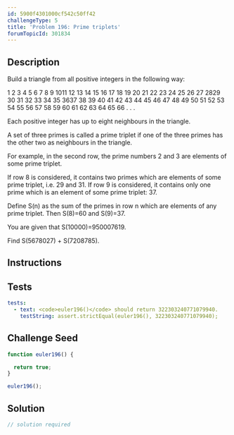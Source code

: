 ```yaml
---
id: 5900f4301000cf542c50ff42
challengeType: 5
title: 'Problem 196: Prime triplets'
forumTopicId: 301834
---
```


## Description

<section id='description'>

Build a triangle from all positive integers in the following way:

1 2 3 4 5 6 7 8 9 1011 12 13 14 15 16 17 18 19 20 21 22 23 24 25 26 27 2829 30 31 32 33 34 35 3637 38 39 40 41 42 43 44 45 46 47 48 49 50 51 52 53 54 55 56 57 58 59 60 61 62 63 64 65 66 . . .

Each positive integer has up to eight neighbours in the triangle.

A set of three primes is called a prime triplet if one of the three primes has the other two as neighbours in the triangle.

For example, in the second row, the prime numbers 2 and 3 are elements of some prime triplet.

If row 8 is considered, it contains two primes which are elements of some prime triplet, i.e. 29 and 31. If row 9 is considered, it contains only one prime which is an element of some prime triplet: 37.

Define S(n) as the sum of the primes in row n which are elements of any prime triplet. Then S(8)=60 and S(9)=37.

You are given that S(10000)=950007619.

Find S(5678027) + S(7208785).

</section>

## Instructions

<section id='instructions'>

</section>

## Tests

<section id='tests'>

```yml
tests:
  - text: <code>euler196()</code> should return 322303240771079940.
    testString: assert.strictEqual(euler196(), 322303240771079940);

```

</section>

## Challenge Seed

<section id='challengeSeed'>

<div id='js-seed'>

```js
function euler196() {

  return true;
}

euler196();
```

</div>

</section>

## Solution

<section id='solution'>

```js
// solution required
```

</section>

